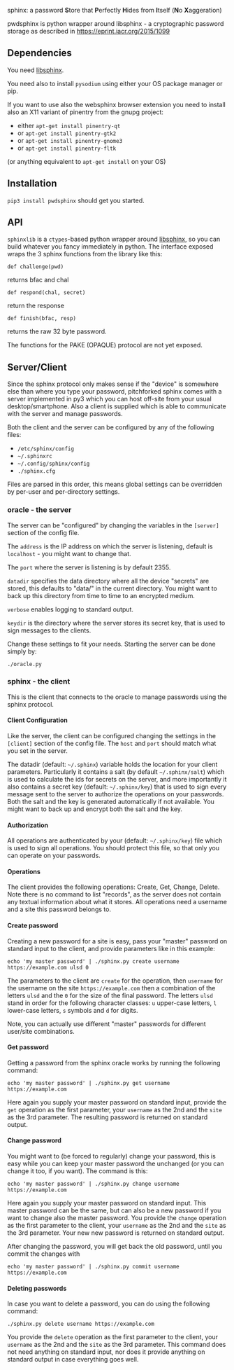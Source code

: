 sphinx: a password **S**tore that **P**erfectly **H**ides from **I**tself
(**N**o **X**aggeration)

pwdsphinx is python wrapper around libsphinx - a cryptographic password storage
as described in https://eprint.iacr.org/2015/1099

## Dependencies

You need [libsphinx](https://github.com/stef/libsphinx).

You need also to install `pysodium` using either your OS package
manager or pip.

If you want to use also the websphinx browser extension you need to
install also an X11 variant of pinentry from the gnupg project:

 - either `apt-get install pinentry-qt`
 - or `apt-get install pinentry-gtk2`
 - or `apt-get install pinentry-gnome3`
 - or `apt-get install pinentry-fltk`

(or anything equivalent to `apt-get install` on your OS)

## Installation

`pip3 install pwdsphinx` should get you started.

## API

`sphinxlib` is a `ctypes`-based python wrapper around [libsphinx](https://github.com/stef/libsphinx), so
you can build whatever you fancy immediately in python. The interface
exposed wraps the 3 sphinx functions from the library like this:

```
def challenge(pwd)
```

returns bfac and chal

```
def respond(chal, secret)
```
return the response

```
def finish(bfac, resp)
```

returns the raw 32 byte password.

The functions for the PAKE (OPAQUE) protocol are not yet exposed.

## Server/Client

Since the sphinx protocol only makes sense if the "device" is
somewhere else than where you type your password, pitchforked sphinx
comes with a server implemented in py3 which you can host off-site
from your usual desktop/smartphone. Also a client is supplied which is
able to communicate with the server and manage passwords.

Both the client and the server can be configured by any of the
following files:
 - `/etc/sphinx/config`
 - `~/.sphinxrc`
 - `~/.config/sphinx/config`
 - `./sphinx.cfg`

Files are parsed in this order, this means global settings can be
overridden by per-user and per-directory settings.

### oracle - the server

The server can be "configured" by changing the variables in the
`[server]` section of the config file.

The `address` is the IP address on which the server is listening,
default is `localhost` - you might want to change that.

The `port` where the server is listening is by default 2355.

`datadir` specifies the data directory where all the device "secrets"
are stored, this defaults to "data/" in the current directory. You
might want to back up this directory from time to time to an encrypted
medium.

`verbose` enables logging to standard output.

`keydir` is the directory where the server stores its secret key, that
is used to sign messages to the clients.

Change these settings to fit your needs. Starting the server
can be done simply by:

```
./oracle.py
```

### sphinx - the client

This is the client that connects to the oracle to manage passwords
using the sphinx protocol.

#### Client Configuration

Like the server, the client can be configured changing the settings in
the `[client]` section of the config file. The `host` and `port` should
match what you set in the server.

The datadir (default: `~/.sphinx`) variable holds the location for
your client parameters. Particularly it contains a salt (by default
`~/.sphinx/salt`) which is used to calculate the ids for secrets on
the server, and more importantly it also contains a secret key
(default: `~/.sphinx/key`) that is used to sign every message sent to
the server to authorize the operations on your passwords. Both the
salt and the key is generated automatically if not available. You
might want to back up and encrypt both the salt and the key.

#### Authorization

All operations are authenticated by your (default: `~/.sphinx/key`)
file which is used to sign all operations. You should protect this
file, so that only you can operate on your passwords.

#### Operations

The client provides the following operations: Create, Get, Change,
Delete. Note there is no command to list "records", as the server does
not contain any textual information about what it stores. All
operations need a username and a site this password belongs to.

#### Create password

Creating a new password for a site is easy, pass your "master"
password on standard input to the client, and provide parameters like
in this example:

```
echo 'my master password' | ./sphinx.py create username https://example.com ulsd 0
```

The parameters to the client are `create` for the operation, then
`username` for the username on the site `https://example.com` then a
combination of the letters `ulsd` and the `0` for the size of the
final password. The letters `ulsd` stand in order for the following
character classes: `u` upper-case letters, `l` lower-case letters, `s`
symbols and `d` for digits.

Note, you can actually use different "master" passwords for different
user/site combinations.

#### Get password

Getting a password from the sphinx oracle works by running the
following command:

```
echo 'my master password' | ./sphinx.py get username https://example.com
```

Here again you supply your master password on standard input, provide
the `get` operation as the first parameter, your `username` as the 2nd
and the `site` as the 3rd parameter. The resulting password is
returned on standard output.

#### Change password

You might want to (be forced to regularly) change your password, this
is easy while you can keep your master password the unchanged (or you
can change it too, if you want). The command is this:

```
echo 'my master password' | ./sphinx.py change username https://example.com
```

Here again you supply your master password on standard input. This
master password can be the same, but can also be a new password if you
want to change also the master password. You provide the `change`
operation as the first parameter to the client, your `username` as the
2nd and the `site` as the 3rd parameter. Your new new password is
returned on standard output.

After changing the password, you will get back the old password, until you commit the changes with

```
echo 'my master password' | ./sphinx.py commit username https://example.com

```

#### Deleting passwords

In case you want to delete a password, you can do using the following
command:

```
./sphinx.py delete username https://example.com
```

You provide the `delete` operation as the first parameter to the
client, your `username` as the 2nd and the `site` as the 3rd
parameter. This command does not need anything on standard input, nor
does it provide anything on standard output in case everything goes
well.
